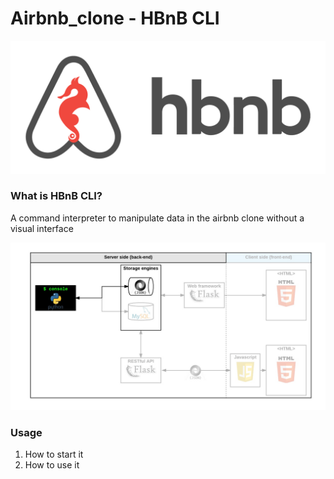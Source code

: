 # Airbnb_clone - HBnB CLI

![hbnb](./assets/hbnb.png)

### What is HBnB CLI?

A command interpreter to manipulate data in the airbnb clone without a visual interface

![hbnb cli](./assets/815046647d23428a14ca.png)

### Usage
1. How to start it
2. How to use it
